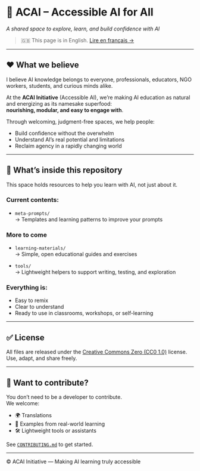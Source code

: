 # 🌱 ACAI – Accessible AI for All  
*A shared space to explore, learn, and build confidence with AI*

> 🇬🇧 This page is in English. [Lire en français →](README.fr.md)

---

## ❤️ What we believe

I believe AI knowledge belongs to everyone, professionals, educators, NGO workers, students, and curious minds alike.

At the **ACAI Initiative** (Accessible AI), we’re making AI education as natural and energizing as its namesake superfood:  
**nourishing, modular, and easy to engage with**.

Through welcoming, judgment-free spaces, we help people:
- Build confidence without the overwhelm  
- Understand AI’s real potential and limitations  
- Reclaim agency in a rapidly changing world

---

## 🌟 What’s inside this repository

This space holds resources to help you learn with AI, not just about it.

### Current contents:

- `meta-prompts/`  
  → Templates and learning patterns to improve your prompts

### More to come

- `learning-materials/`  
  → Simple, open educational guides and exercises

- `tools/`  
  → Lightweight helpers to support writing, testing, and exploration

### Everything is:
- Easy to remix  
- Clear to understand  
- Ready to use in classrooms, workshops, or self-learning

---

## ✅ License

All files are released under the [Creative Commons Zero (CC0 1.0)](https://creativecommons.org/publicdomain/zero/1.0/) license.  
Use, adapt, and share freely.

---

## 🤝 Want to contribute?

You don’t need to be a developer to contribute.  
We welcome:
- 🌍 Translations  
- 🎒 Examples from real-world learning  
- 🛠️ Lightweight tools or assistants

See [`CONTRIBUTING.md`](CONTRIBUTING.md) to get started.

---

© ACAI Initiative — Making AI learning truly accessible


